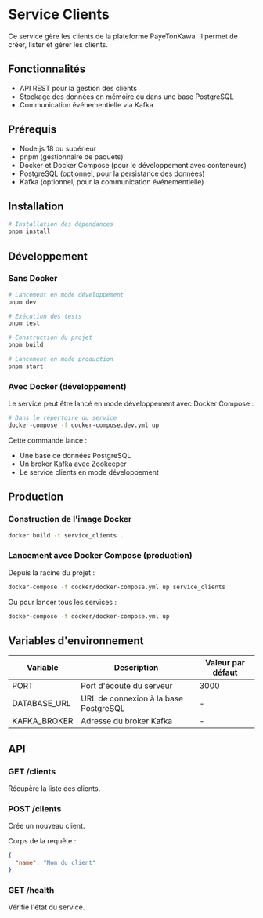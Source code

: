 # Service Clients

Ce service gère les clients de la plateforme PayeTonKawa. Il permet de créer, lister et gérer les clients.

## Fonctionnalités

- API REST pour la gestion des clients
- Stockage des données en mémoire ou dans une base PostgreSQL
- Communication événementielle via Kafka

## Prérequis

- Node.js 18 ou supérieur
- pnpm (gestionnaire de paquets)
- Docker et Docker Compose (pour le développement avec conteneurs)
- PostgreSQL (optionnel, pour la persistance des données)
- Kafka (optionnel, pour la communication événementielle)

## Installation

```bash
# Installation des dépendances
pnpm install
```

## Développement

### Sans Docker

```bash
# Lancement en mode développement
pnpm dev

# Exécution des tests
pnpm test

# Construction du projet
pnpm build

# Lancement en mode production
pnpm start
```

### Avec Docker (développement)

Le service peut être lancé en mode développement avec Docker Compose :

```bash
# Dans le répertoire du service
docker-compose -f docker-compose.dev.yml up
```

Cette commande lance :
- Une base de données PostgreSQL
- Un broker Kafka avec Zookeeper
- Le service clients en mode développement

## Production

### Construction de l'image Docker

```bash
docker build -t service_clients .
```

### Lancement avec Docker Compose (production)

Depuis la racine du projet :

```bash
docker-compose -f docker/docker-compose.yml up service_clients
```

Ou pour lancer tous les services :

```bash
docker-compose -f docker/docker-compose.yml up
```

## Variables d'environnement

| Variable | Description | Valeur par défaut |
|----------|-------------|-------------------|
| PORT | Port d'écoute du serveur | 3000 |
| DATABASE_URL | URL de connexion à la base PostgreSQL | - |
| KAFKA_BROKER | Adresse du broker Kafka | - |

## API

### GET /clients

Récupère la liste des clients.

### POST /clients

Crée un nouveau client.

Corps de la requête :
```json
{
  "name": "Nom du client"
}
```

### GET /health

Vérifie l'état du service.
